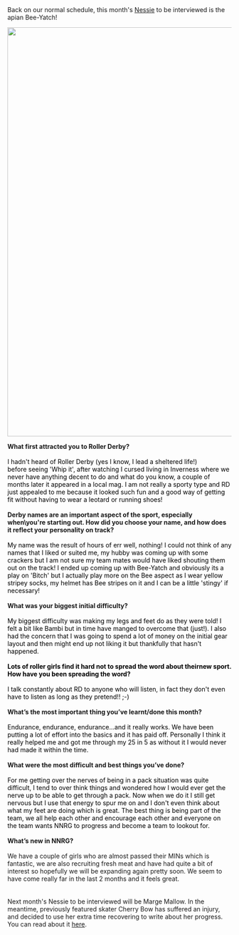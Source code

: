 <html><body><div>Back on our normal schedule, this month's <a href="http://nastynessiesrollergirls.wordpress.com/">Nessie</a> to be interviewed is the apian Bee-Yatch!</div>
<div></div>
<div>
<div>

<a href="http://scottishrollerderbyblog.com/2012/03/lynn.jpg"><img class="size-full wp-image-963" title="lynn" src="http://scottishrollerderbyblog.com/2012/03/lynn.jpg" alt="" width="614" height="917"></a>

</div>
<div></div>

<div><strong>What first attracted you to Roller Derby?</strong></div>
<br>
<div><span style="color:#000000;">I hadn't heard of Roller Derby (yes I know, I lead a sheltered life!) before seeing 'Whip it', after watching I cursed living in Inverness where we never have anything decent to do and what do you know, a couple of months later it appeared in a local mag. I am not really a sporty type and RD just appealed to me because it looked such fun and a good way of getting fit without having to wear a leotard or running shoes!</span></div>
<br>
<div><strong>Derby names are an important aspect of the sport, especially when\you're starting out. How did you choose your name, and how does it reflect your personality on track?</strong></div>
<br>
<div><span style="color:#ff0000;"><span style="color:#000000;">My name was the result of hours of err well, nothing! I could not think of any names that I liked or suited me, my hubby was coming up with some crackers but I am not sure my team mates would have liked shouting them out on the track! I ended up coming up with Bee-Yatch and obviously its a play on 'Bitch' but I actually play more on the Bee aspect as I wear yellow stripey socks, my helmet has Bee stripes on it and I can be a little 'stingy' if necessary!</span>
</span></div>
<br>
<div><strong>What was your biggest initial difficulty?</strong></div>
<br>
<div>
<span style="color:#000000;">My biggest difficulty was making my legs and feet do as they were told! I felt a bit like Bambi but in time have manged to overcome that (just!). I also had the concern that I was going to spend a lot of money on the initial gear layout and then might end up not liking it but thankfully that hasn't happened.</span></div>
<br>
<div><strong><span style="color:#000000;">Lots of roller girls find it hard not to spread the word about theirnew sport. How have you been spreading the word?</span></strong></div>
<br>
<div><span style="color:#000000;">I talk constantly about RD to anyone who will listen, in fact they don't even have to listen as long as they pretend!! ;-)</span></div>
<br>
<div><strong>What’s the most important thing you’ve learnt/done this month?</strong></div>
<br>
<div>
<span style="color:#000000;">Endurance, endurance, endurance...and it really works. We have been putting a lot of effort into the basics and it has paid off. Personally I think it really helped me and got me through my 25 in 5 as without it I would never had made it within the time.</span></div>
<br>
<div><strong>What were the most difficult and best things you’ve done?</strong></div>
<br>
<div><span style="color:#000000;">For me getting over the nerves of being in a pack situation was quite difficult, I tend to over think things and wondered how I would ever get the nerve up to be able to get through a pack. Now when we do it I still get nervous but I use that energy to spur me on and I don't even think about what my feet are doing which is great. The best thing is being part of the team, we all help each other and encourage each other and everyone on the team wants NNRG to progress and become a team to lookout for.</span></div>
<br>
<div>
<strong>What’s new in NNRG?</strong>
</div>
<br>
<div>We have a couple of girls who are almost passed their MINs which is fantastic, we are also recruiting fresh meat and have had quite a bit of interest so hopefully we will be expanding again pretty soon. We seem to have come really far in the last 2 months and it feels great.</div>
<br>
 
<div>
Next month's Nessie to be interviewed will be Marge Mallow. In the meantime, previously featured skater Cherry Bow has suffered an injury, and decided to use her extra time recovering to write about her progress. You can read about it <a href="http://nastynessiesrollergirls.wordpress.com/wall-of-pain/cherrys-recovery-blog/">here</a>.
</div>
 

</div></body></html>
